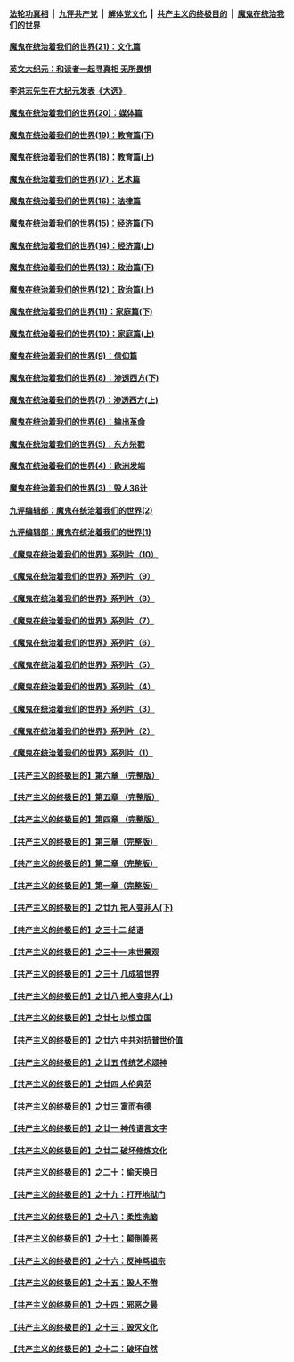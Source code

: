 ####  [法轮功真相](../../../../basic/blob/master/README.md?t=01301831) &nbsp;|&nbsp; [九评共产党](../../../../9ping.md/blob/master/README.md?t=01301831) &nbsp;|&nbsp; [解体党文化](../../../../jtdwh.md/blob/master/README.md?t=01301831)  &nbsp;|&nbsp; [共产主义的终极目的](../../../../gczydzjmd.md/blob/master/README.md?t=01301831) &nbsp;|&nbsp; [魔鬼在统治我们的世界](../../../../mgztzwmdsj.md/blob/master/README.md?t=01301831) 

#### [魔鬼在统治着我们的世界(21)：文化篇](../pages/nsc422/n10597706.md?t=01301831) 

#### [英文大纪元：和读者一起寻真相 无所畏惧](../pages/nsc422/n12542027.md?t=01301831) 

#### [李洪志先生在大纪元发表《大选》](../pages/nsc422/n12534746.md?t=01301831) 

#### [魔鬼在统治着我们的世界(20)：媒体篇](../pages/nsc422/n10586579.md?t=01301831) 

#### [魔鬼在统治着我们的世界(19)：教育篇(下)](../pages/nsc422/n10564808.md?t=01301831) 

#### [魔鬼在统治着我们的世界(18)：教育篇(上)](../pages/nsc422/n10526970.md?t=01301831) 

#### [魔鬼在统治着我们的世界(17)：艺术篇](../pages/nsc422/n10499093.md?t=01301831) 

#### [魔鬼在统治着我们的世界(16)：法律篇](../pages/nsc422/n10485969.md?t=01301831) 

#### [魔鬼在统治着我们的世界(15)：经济篇(下)](../pages/nsc422/n10469975.md?t=01301831) 

#### [魔鬼在统治着我们的世界(14)：经济篇(上)](../pages/nsc422/n10457370.md?t=01301831) 

#### [魔鬼在统治着我们的世界(13)：政治篇(下)](../pages/nsc422/n10448270.md?t=01301831) 

#### [魔鬼在统治着我们的世界(12)：政治篇(上)](../pages/nsc422/n10444576.md?t=01301831) 

#### [魔鬼在统治着我们的世界(11)：家庭篇(下)](../pages/nsc422/n10440961.md?t=01301831) 

#### [魔鬼在统治着我们的世界(10)：家庭篇(上)](../pages/nsc422/n10435448.md?t=01301831) 

#### [魔鬼在统治着我们的世界(9)：信仰篇](../pages/nsc422/n10432159.md?t=01301831) 

#### [魔鬼在统治着我们的世界(8)：渗透西方(下)](../pages/nsc422/n10429603.md?t=01301831) 

#### [魔鬼在统治着我们的世界(7)：渗透西方(上)](../pages/nsc422/n10426013.md?t=01301831) 

#### [魔鬼在统治着我们的世界(6)：输出革命](../pages/nsc422/n10421536.md?t=01301831) 

#### [魔鬼在统治着我们的世界(5)：东方杀戮](../pages/nsc422/n10417707.md?t=01301831) 

#### [魔鬼在统治着我们的世界(4)：欧洲发端](../pages/nsc422/n10414890.md?t=01301831) 

#### [魔鬼在统治着我们的世界(3)：毁人36计](../pages/nsc422/n10411583.md?t=01301831) 

#### [九评编辑部：魔鬼在统治着我们的世界(2)](../pages/nsc422/n10410036.md?t=01301831) 

#### [九评编辑部：魔鬼在统治着我们的世界(1)](../pages/nsc422/n10406825.md?t=01301831) 

#### [《魔鬼在统治着我们的世界》系列片（10）](../pages/nsc422/n12292670.md?t=01301831) 

#### [《魔鬼在统治着我们的世界》系列片（9）](../pages/nsc422/n12290859.md?t=01301831) 

#### [《魔鬼在统治着我们的世界》系列片（8）](../pages/nsc422/n12287445.md?t=01301831) 

#### [《魔鬼在统治着我们的世界》系列片（7）](../pages/nsc422/n12283425.md?t=01301831) 

#### [《魔鬼在统治着我们的世界》系列片（6）](../pages/nsc422/n12282314.md?t=01301831) 

#### [《魔鬼在统治着我们的世界》系列片（5）](../pages/nsc422/n12281419.md?t=01301831) 

#### [《魔鬼在统治着我们的世界》系列片（4）](../pages/nsc422/n12274024.md?t=01301831) 

#### [《魔鬼在统治着我们的世界》系列片（3）](../pages/nsc422/n12271322.md?t=01301831) 

#### [《魔鬼在统治着我们的世界》系列片（2）](../pages/nsc422/n12269049.md?t=01301831) 

#### [《魔鬼在统治着我们的世界》系列片（1）](../pages/nsc422/n12267575.md?t=01301831) 

#### [【共产主义的终极目的】第六章 （完整版）](../pages/nsc422/n11428913.md?t=01301831) 

#### [【共产主义的终极目的】第五章 （完整版）](../pages/nsc422/n11428912.md?t=01301831) 

#### [【共产主义的终极目的】第四章 （完整版）](../pages/nsc422/n11428907.md?t=01301831) 

#### [【共产主义的终极目的】第三章（完整版）](../pages/nsc422/n11428848.md?t=01301831) 

#### [【共产主义的终极目的】第二章（完整版）](../pages/nsc422/n11428831.md?t=01301831) 

#### [【共产主义的终极目的】第一章（完整版）](../pages/nsc422/n11417651.md?t=01301831) 

#### [【共产主义的终极目的】之廿九 把人变非人(下)](../pages/nsc422/n11344140.md?t=01301831) 

#### [【共产主义的终极目的】之三十二 结语](../pages/nsc422/n11360535.md?t=01301831) 

#### [【共产主义的终极目的】之三十一 末世景观](../pages/nsc422/n11351129.md?t=01301831) 

#### [【共产主义的终极目的】之三十 几成狼世界](../pages/nsc422/n11348280.md?t=01301831) 

#### [【共产主义的终极目的】之廿八 把人变非人(上)](../pages/nsc422/n11340492.md?t=01301831) 

#### [【共产主义的终极目的】之廿七 以恨立国](../pages/nsc422/n11336944.md?t=01301831) 

#### [【共产主义的终极目的】之廿六 中共对抗普世价值](../pages/nsc422/n11324785.md?t=01301831) 

#### [【共产主义的终极目的】之廿五 传统艺术颂神](../pages/nsc422/n11296396.md?t=01301831) 

#### [【共产主义的终极目的】之廿四 人伦典范](../pages/nsc422/n11296397.md?t=01301831) 

#### [【共产主义的终极目的】之廿三 富而有德](../pages/nsc422/n11283598.md?t=01301831) 

#### [【共产主义的终极目的】之廿一 神传语言文字](../pages/nsc422/n11263265.md?t=01301831) 

#### [【共产主义的终极目的】之廿二 破坏修炼文化](../pages/nsc422/n11245728.md?t=01301831) 

#### [【共产主义的终极目的】之二十：偷天换日](../pages/nsc422/n11238846.md?t=01301831) 

#### [【共产主义的终极目的】之十九：打开地狱门](../pages/nsc422/n11206376.md?t=01301831) 

#### [【共产主义的终极目的】之十八：柔性洗脑](../pages/nsc422/n11199994.md?t=01301831) 

#### [【共产主义的终极目的】之十七：颠倒善恶](../pages/nsc422/n11179782.md?t=01301831) 

#### [【共产主义的终极目的】之十六：反神骂祖宗](../pages/nsc422/n11166798.md?t=01301831) 

#### [【共产主义的终极目的】之十五：毁人不倦](../pages/nsc422/n11166792.md?t=01301831) 

#### [【共产主义的终极目的】之十四：邪恶之最](../pages/nsc422/n11150249.md?t=01301831) 

#### [【共产主义的终极目的】之十三：毁灭文化](../pages/nsc422/n11135227.md?t=01301831) 

#### [【共产主义的终极目的】之十二：破坏自然](../pages/nsc422/n11135214.md?t=01301831) 

